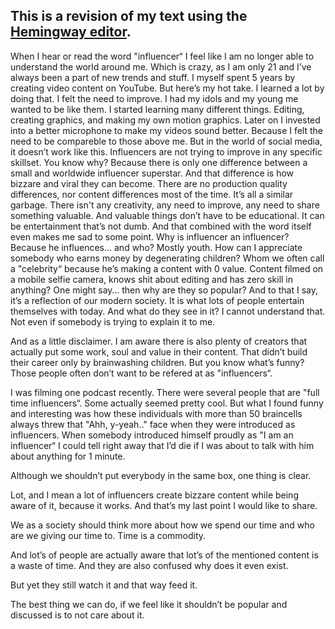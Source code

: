 ## This is a revision of my text using the [**Hemingway editor**](https://hemingwayapp.com/).

When I hear or read the word "influencer“ I feel like I am no longer able to understand the world around me. Which is crazy, as I am only 21 and I’ve always been a part of new trends and stuff. I myself spent 5 years by creating video content on YouTube. But here’s my hot take. I learned a lot by doing that. I felt the need to improve. I had my idols and my young me wanted to be like them. I started learning many different things. Editing, creating graphics,  and making my own motion graphics. Later on I invested into a better microphone to make my videos sound better. Because I felt the need to be compareble to those above me. But in the world of social media, it doesn’t work like this. Influencers are not trying to improve in any specific skillset. You know why? Because there is only one difference between a small and worldwide influencer superstar. And that difference is how bizzare and viral they can become. There are no production quality differences, nor content differences most of the time. It’s all a similar garbage. 
There isn't any creativity, any need to improve, any need to share something valuable. And valuable things don’t have to be educational. It can be entertainment that’s not dumb. And that combined with the word itself even makes me sad to some point. Why is influencer an influencer? Because he influences… and who? Mostly youth. How can I appreciate somebody who earns money by degenerating children? Whom we often call a "celebrity“ because he’s making a content with 0 value. Content filmed on a mobile selfie camera, knows shit about editing and has zero skill in anything? One might say… then why are they so popular? And to that I say, it’s a reflection of our modern society. It is what lots of people entertain themselves with today. And what do they see in it? I cannot understand that. Not even if somebody is trying to explain it to me. 

And as a little disclaimer. I am aware there is also plenty of creators that actually put some work, soul and value in their content. That didn’t build their career only by brainwashing children. But you know what’s funny? Those people often don’t want to be refered at as "influencers“.

I was filming one podcast recently. There were several people that are "full time influencers“. Some actually seemed pretty cool. But what I found funny and interesting was how these individuals with more than 50 braincells always threw that "Ahh, y-yeah.." face when they were introduced as influencers. When somebody introduced himself proudly as "I am an influencer“ I could tell right away that I’d die if I was about to talk with him about anything for 1 minute. 

Although we shouldn’t put everybody in the same box, one thing is clear.

Lot, and I mean a lot of influencers create bizzare content while being aware of it, because it works. And that’s my last point I would like to share. 

We as a society should think more about how we spend our time and who are we giving our time to. Time is a commodity. 

And lot’s of people are actually aware that lot’s of the mentioned content is a waste of time. And they are also confused why does it even exist.

But yet they still watch it and that way feed it.

The best thing we can do, if we feel like it shouldn’t be popular and discussed is to not care about it.
